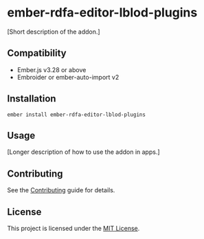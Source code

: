 ember-rdfa-editor-lblod-plugins
==============================================================================

[Short description of the addon.]


Compatibility
------------------------------------------------------------------------------

* Ember.js v3.28 or above
* Embroider or ember-auto-import v2


Installation
------------------------------------------------------------------------------

```
ember install ember-rdfa-editor-lblod-plugins
```


Usage
------------------------------------------------------------------------------

[Longer description of how to use the addon in apps.]


Contributing
------------------------------------------------------------------------------

See the [Contributing](CONTRIBUTING.md) guide for details.


License
------------------------------------------------------------------------------

This project is licensed under the [MIT License](LICENSE.md).
